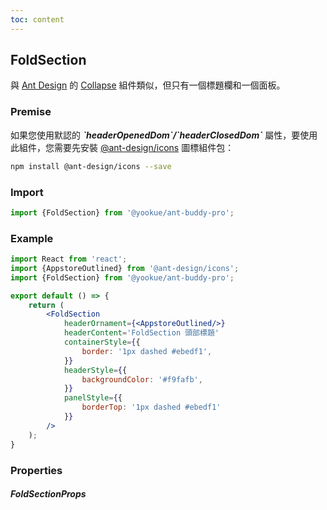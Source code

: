 ```yaml
---
toc: content
---
```


## FoldSection

與 [Ant Design](https://ant.design/) 的 [Collapse](https://4x.ant.design/components/collapse/) 組件類似，但只有一個標題欄和一個面板。

### Premise

<Alert type='info'>
  如果您使用默認的 <b><i>`headerOpenedDom`/`headerClosedDom`</i></b> 屬性，要使用此組件，您需要先安裝 <a href='https://github.com/ant-design/ant-design-icons' target='_blank'>@ant-design/icons</a> 圖標組件包：
</Alert>

```bash
npm install @ant-design/icons --save
```

### Import

```jsx | pure
import {FoldSection} from '@yookue/ant-buddy-pro';
```

### Example

```jsx
import React from 'react';
import {AppstoreOutlined} from '@ant-design/icons';
import {FoldSection} from '@yookue/ant-buddy-pro';

export default () => {
    return (
        <FoldSection
            headerOrnament={<AppstoreOutlined/>}
            headerContent='FoldSection 頭部標題'
            containerStyle={{
                border: '1px dashed #ebedf1',
            }}
            headerStyle={{
                backgroundColor: '#f9fafb',
            }}
            panelStyle={{
                borderTop: '1px dashed #ebedf1'
            }}
        />
    );
}
```

### Properties

##### FoldSectionProps

<API src="@/layout/FoldSection/index.tsx" hideTitle></API>
